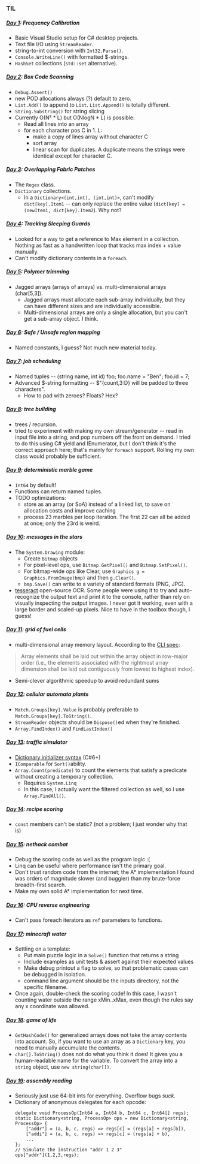 ### TIL

##### [Day 1](https://adventofcode.com/2018/day/1): Frequency Calibration
- Basic Visual Studio setup for C# desktop projects.
- Text file I/O using `StreamReader`.
- string-to-int conversion with `Int32.Parse()`.
- `Console.WriteLine()` with formatted $-strings.
- `HashSet` collections (`std::set` alternative).

##### [Day 2](https://adventofcode.com/2018/day/2): Box Code Scanning
- `Debug.Assert()`
- new POD allocations always (?) default to zero.
- `List.Add()` to append to `List`. `List.Append()` is totally different.
- `String.Substring()` for string slicing
- Currently O(N² * L) but O(NlogN * L) is possible:
  - Read all lines into an array
  - for each character pos C in 1..L:
    - make a copy of lines array without character C
    - sort array
    - linear scan for duplicates. A duplicate means the strings were identical
      except for character C. 

##### [Day 3](https://adventofcode.com/2018/day/3): Overlapping Fabric Patches
- The `Regex` class.
- `Dictionary` collections.
  - In a `Dictionary<(int,int), (int,int)>`, can't modify `dict[key].Item1` --
    can only replace the entire value (`dict[key] = (newItem1, dict[key].Item2`).
    Why not?

##### [Day 4](https://adventofcode.com/2018/day/4): Tracking Sleeping Guards
- Looked for a way to get a reference to Max element in a collection. Nothing
  as fast as a handwritten loop that tracks max index + value manually.
- Can't modify dictionary contents in a `foreach`.


##### [Day 5](https://adventofcode.com/2018/day/5): Polymer trimming
- Jagged arrays (arrays of arrays) vs. multi-dimensional arrays (char[5,3]).
  - Jagged arrays must allocate each sub-array individually, but they can
    have different sizes and are individually accessible.
  - Multi-dimensional arrays are only a single allocation, but you can't
    get a sub-array object. I think.

##### [Day 6](https://adventofcode.com/2018/day/6): Safe / Unsafe region mapping
- Named constants, I guess? Not much new material today.

##### [Day 7](https://adventofcode.com/2018/day/7): job scheduling
- Named tuples -- (string name, int id) foo; foo.name = "Ben"; foo.id = 7;
- Advanced $-string formatting -- $"{count,3:D} will be padded to three characters".
  - How to pad with zeroes? Floats? Hex?

##### [Day 8](https://adventofcode.com/2018/day/8): tree building
- trees / recursion.
- tried to experiment with making my own stream/generator -- read in input file
  into a string, and pop numbers off the front on demand. I tried to do this using
  C# yield and IEnumerator, but I don't think it's the correct approach here; that's
  mainly for `foreach` support. Rolling my own class would probably be sufficient.

##### [Day 9](https://adventofcode.com/2018/day/9): deterministic marble game
- `Int64` by default!
- Functions can return named tuples.
- TODO optimizations:
  - store as an array (or SoA) instead of a linked list, to save on allocation costs
    and improve caching
  - process 23 marbles per loop iteration. The first 22 can all be added at once;
    only the 23rd is weird.

##### [Day 10](https://adventofcode.com/2018/day/10): messages in the stars
- The `System.Drawing` module:
  - Create `Bitmap` objects
  - For pixel-level ops, use `Bitmap.GetPixel()` and `Bitmap.SetPixel()`.
  - For bitmap-wide ops like Clear, use `Graphics g = Graphics.FromImage(bmp)` and then `g.Clear()`.
  - `bmp.Save()` can write to a variety of standard formats (PNG, JPG).
- [tesseract](https://github.com/tesseract-ocr/tesseract) open-source OCR. Some people were using
  it to try and auto-recognize the output text and print it to the console, rather than rely on
  visually inspecting the output images. I never got it working, even with a large border and
  scaled-up pixels. Nice to have in the toolbox though, I guess!

##### [Day 11](https://adventofcode.com/2018/day/11): grid of fuel cells
- multi-dimensional array memory layout. According to the [CLI spec](http://www.ecma-international.org/publications/standards/Ecma-335.htm):
> Array elements shall be  laid out within the array object in row-major order
> (i.e., the elements associated with the rightmost array dimension shall be laid
> out contiguously from lowest to highest index).
- Semi-clever algorithmic speedup to avoid redundant sums

##### [Day 12](https://adventofcode.com/2018/day/12): cellular automata plants
- `Match.Groups[key].Value` is probably preferable to `Match.Groups[key].ToString()`.
- `StreamReader` objects should be `Dispose()`ed when they're finished.
- `Array.FindIndex()` and `FindLastIndex()`

##### [Day 13](https://adventofcode.com/2018/day/13): traffic simulator
- [Dictionary initializer syntax](https://docs.microsoft.com/en-us/dotnet/csharp/programming-guide/classes-and-structs/object-and-collection-initializers#collection-initializers) (C#6+)
- `IComparable` for `Sort()`ability.
- `Array.Count(predicate)` to count the elements that satisfy a predicate without
  creating a temporary collection.
  - Requires `System.Linq`
  - In this case, I actually want the filtered collection as well, so I use
    `Array.FindAll()`.

##### [Day 14](https://adventofcode.com/2018/day/14): recipe scoring
- `const` members can't be static? (not a problem; I just wonder why that is)

##### [Day 15](https://adventofcode.com/2018/day/15): nethack combat
- Debug the scoring code as well as the program logic :(
- Linq can be useful where performance isn't the primary goal.
- Don't trust random code from the internet; the A* implementation I found
  was orders of magnitude slower (and buggier) than my brute-force
  breadth-first search.
- Make my own solid A* implementation for next time.

##### [Day 16](https://adventofcode.com/2018/day/16): CPU reverse engineering
- Can't pass foreach iterators as `ref` parameters to functions.

##### [Day 17](https://adventofcode.com/2018/day/17): minecraft water
- Settling on a template:
  - Put main puzzle logic in a `Solve()` function that returns a string
  - Include examples as unit tests & assert against their expected values
  - Make debug printout a flag to solve, so that problematic cases can be
    debugged in isolation.
  - command line argument should be the inputs directory, not the specific
    filename.
- Once again, double-check the scoring code! In this case, I wasn't counting
  water outside the range xMin..xMax, even though the rules say any x coordinate
  was allowed.

##### [Day 18](https://adventofcode.com/2018/day/18): game of life
- `GetHashCode()` for generalized arrays does not take the array contents into account.
  So, if you want to use an array as a `Dictionary` key, you need to manually accumulate
  the contents.
- `char[].ToString()` does not do what you think it does! It gives you a human-readable name
  for the variable. To convert the array into a `string` object, use `new string(char[])`.

##### [Day 19](https://adventofcode.com/2018/day/19): assembly reading
- Seriously just use 64-bit ints for everything. Overflow bugs *suck*.
- Dictionary of anonymous delegates for each opcode:
    ```
    delegate void ProcessOp(Int64 a, Int64 b, Int64 c, Int64[] regs);
    static Dictionary<string, ProcessOp> ops = new Dictionary<string, ProcessOp> {
        ["addr"] = (a, b, c, regs) => regs[c] = (regs[a] + regs[b]),
        ["addi"] = (a, b, c, regs) => regs[c] = (regs[a] + b),
        ...
    };
    // Simulate the instruction "addr 1 2 3"
    ops["addr"](1,2,3,regs);

    ```

